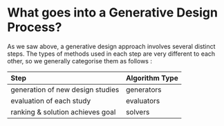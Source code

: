 # What goes into a Generative Design Process?

As we saw above, a generative design approach involves several distinct steps. The types of methods used in each step are very different to each other, so we generally categorise them as follows : 


| Step | Algorithm Type |
| :--- | :--- |
| generation of new design studies | generators |
| evaluation of each study | evaluators |
| ranking & solution achieves goal | solvers |
